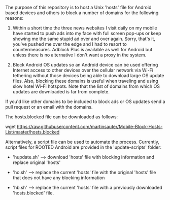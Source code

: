 The purpose of this repository is to host a Unix 'hosts' file for Android based devices and others to block a number of domains for the following reasons:

1. Within a short time the three news websites I visit daily on my mobile have started to push ads into my face with full screen pop-ups or keep showing me the same stupid ad over and over again. Sorry, that's it, you've pushed me over the edge and I had to resort to countermeasures. Adblock Plus is available as well for Android but unless there is no alternative I don't want a proxy in the system.

2. Block Android OS updates so an Android device can be used offering Internet access to other devices over the cellular network via Wi-Fi tethering without those devices being able to download large OS update files. Also, blocking these domains is useful when traveling and using slow hotel Wi-Fi hotspots. Note that the list of domains from which OS updates are downloaded is far from complete. 

If you'd like other domains to be included to block ads or OS updates send a pull request or an email with the domains.

The hosts.blocked file can be downloaded as follows:

wget https://raw.githubusercontent.com/martinsauter/Mobile-Block-Hosts-List/master/hosts.blocked

Alternatively, a script file can be used to automate the process. Currently, script files for ROOTED Android are provided in the 'update-scripts' folder:

 * 'hupdate.sh' --> download 'hosts' file with blocking information and replace original 'hosts'

 * 'ho.sh' --> replace the current 'hosts' file with the original 'hosts' file that does not have any blocking information

 * 'hb.sh' --> replace the current 'hosts' file with a previously downloaded 'hosts.blocked' file.


